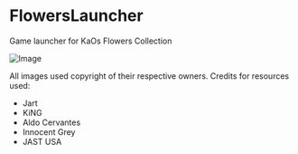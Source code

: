 # FlowersLauncher
Game launcher for KaOs Flowers Collection

![Image](https://i.ibb.co/3TFhGkm/ex-image.png)

All images used copyright of their respective owners. Credits for resources used:

- Jart
- KiNG
- Aldo Cervantes
- Innocent Grey
- JAST USA
